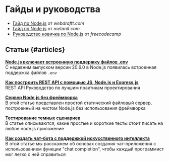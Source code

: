 # Гайды и руководства

-   [Гайд по Node.js](webdraftt/index.md) от _webdraftt.com_
-   [Гайд по Node.js](metanit/index.md) от _metanit.com_
-   [Руководство новичка по Node.js](freecodecamp.md) от _freecodecamp_

## Статьи {#articles}

**[Node.js включает встроенную поддержку файлов .env](./env.md)**<br /> С недавним выпуском версии 20.6.0 в Node.js появилась встроенная поддержка файлов `.env`

**[Как построить REST API с помощью JS, Node.js и Express.js](./rest-api-design/index.md)**<br /> REST API Руководство по лучшим практикам проектирования

**[Сервер Node.js без фреймворка](./server_without_framework.md)**<br /> В этой статье представлен простой статический файловый сервер, построенный на чистом Node.js без использования фреймворка

**[Тестирование темных сценариев](./testing-dark-scenarios.md)**<br /> В статье описываются, какие простые и короткие тесты стоит писать на любое node.js приложение

**[Как создать чат-бота с поддержкой искусственного интеллекта](./chatbot.md)**<br /> В этой статье мы расскажем об основах создания чат-приложения с использованием функции "chat completion", чтобы каждый программист мог легко с ней справиться
